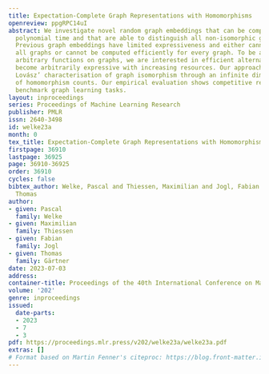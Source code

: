 ```yaml
---
title: Expectation-Complete Graph Representations with Homomorphisms
openreview: ppgRPC14uI
abstract: We investigate novel random graph embeddings that can be computed in expected
  polynomial time and that are able to distinguish all non-isomorphic graphs in expectation.
  Previous graph embeddings have limited expressiveness and either cannot distinguish
  all graphs or cannot be computed efficiently for every graph. To be able to approximate
  arbitrary functions on graphs, we are interested in efficient alternatives that
  become arbitrarily expressive with increasing resources. Our approach is based on
  Lovász’ characterisation of graph isomorphism through an infinite dimensional vector
  of homomorphism counts. Our empirical evaluation shows competitive results on several
  benchmark graph learning tasks.
layout: inproceedings
series: Proceedings of Machine Learning Research
publisher: PMLR
issn: 2640-3498
id: welke23a
month: 0
tex_title: Expectation-Complete Graph Representations with Homomorphisms
firstpage: 36910
lastpage: 36925
page: 36910-36925
order: 36910
cycles: false
bibtex_author: Welke, Pascal and Thiessen, Maximilian and Jogl, Fabian and G\"{a}rtner,
  Thomas
author:
- given: Pascal
  family: Welke
- given: Maximilian
  family: Thiessen
- given: Fabian
  family: Jogl
- given: Thomas
  family: Gärtner
date: 2023-07-03
address: 
container-title: Proceedings of the 40th International Conference on Machine Learning
volume: '202'
genre: inproceedings
issued:
  date-parts:
  - 2023
  - 7
  - 3
pdf: https://proceedings.mlr.press/v202/welke23a/welke23a.pdf
extras: []
# Format based on Martin Fenner's citeproc: https://blog.front-matter.io/posts/citeproc-yaml-for-bibliographies/
---
```

